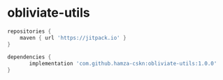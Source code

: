 # obliviate-utils

```gradle
repositories {
	maven { url 'https://jitpack.io' }
}
    
dependencies {
       implementation 'com.github.hamza-cskn:obliviate-utils:1.0.0'
}
```
